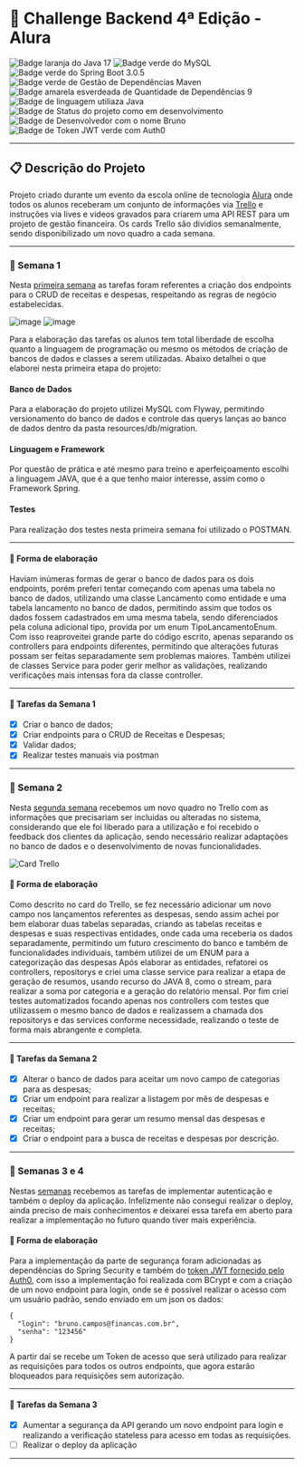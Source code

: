 # 🎯 Challenge Backend 4ª Edição - Alura

![Badge laranja do Java 17](https://img.shields.io/badge/Java-17-orange)
![Badge verde do MySQL](https://img.shields.io/badge/MySQL-green)
![Badge verde do Spring Boot 3.0.5](https://img.shields.io/badge/Spring%20Boot-3.0.5-green)
![Badge verde de Gestão de Dependências Maven](https://img.shields.io/badge/Gestão%20De%20Dependências-Maven-green)
![Badge amarela esverdeada de Quantidade de Dependências 9](https://img.shields.io/badge/Depend%C3%AAncias-9-yellowgreen)
![Badge de linguagem utiliaza Java](https://img.shields.io/badge/Linguagem-JAVA-yellow)
![Badge de Status do projeto como em desenvolvimento](https://img.shields.io/badge/Status-Em%20Desenvolvimento-yellowgreen)
![Badge de Desenvolvedor com o nome Bruno](https://img.shields.io/badge/Desenvolvedor-Bruno-green)
![Badge de Token JWT verde com Auth0](https://img.shields.io/badge/TokenJWT-Auth0-green)

---

## 📋 Descrição do Projeto
Projeto criado durante um evento da escola online de tecnologia [Alura](https://www.alura.com.br/) onde todos os alunos receberam um conjunto de informações via [Trello](https://trello.com) e instruções via lives e videos gravados para criarem uma API REST para um projeto de gestão financeira. Os cards Trello são dividios semanalmente, sendo disponibilizado um novo quadro a cada semana.

---

### 📆 Semana 1
Nesta [primeira semana](https://trello.com/b/bQBI8NPo/challenge-backend-4-semana-1) as tarefas foram referentes a criação dos endpoints para o CRUD de receitas e despesas, respeitando as regras de negócio estabelecidas. 

![image](https://user-images.githubusercontent.com/100006703/229295804-e30ee519-5cf3-43ac-aa85-4ef2f087fb0a.png)
![image](https://user-images.githubusercontent.com/100006703/229295816-4b355792-773c-4596-a43c-0093155e28b0.png)

Para a elaboração das tarefas os alunos tem total liberdade de escolha quanto a linguagem de programação ou mesmo os métodos de criação de bancos de dados e classes a serem utilizadas. Abaixo detalhei o que elaborei nesta primeira etapa do projeto:

#### Banco de Dados
Para a elaboração do projeto utilizei MySQL com Flyway, permitindo versionamento do banco de dados e controle das querys lanças ao banco de dados dentro da pasta resources/db/migration.

#### Linguagem e Framework
Por questão de prática e até mesmo para treino e aperfeiçoamento escolhi a linguagem JAVA, que é a que tenho maior interesse, assim como o Framework Spring.

#### Testes
Para realização dos testes nesta primeira semana foi utilizado o POSTMAN.

---

#### 🔨 Forma de elaboração
Haviam inúmeras formas de gerar o banco de dados para os dois endpoints, porém preferi tentar começando com apenas uma tabela no banco de dados, utilizando uma classe Lancamento como entidade e uma tabela lancamento no banco de dados, permitindo assim que todos os dados fossem cadastrados em uma mesma tabela, sendo diferenciados pela coluna adicional tipo, provida por um enum TipoLancamentoEnum. Com isso reaproveitei grande parte do código escrito, apenas separando os controllers para endpoints diferentes, permitindo que alterações futuras possam ser feitas separadamente sem problemas maiores.
Também utilizei de classes Service para poder gerir melhor as validações, realizando verificações mais intensas fora da classe controller.

---

#### 📜 Tarefas da Semana 1
- [x] Criar o banco de dados;
- [x] Criar endpoints para o CRUD de Receitas e Despesas;
- [x] Validar dados; 
- [x] Realizar testes manuais via postman

---

### 📆 Semana 2
Nesta [segunda semana](https://trello.com/b/4V5WcXVi/challenge-backend-4-semana-2) recebemos um novo quadro no Trello com as informações que precisariam ser incluidas ou alteradas no sistema, considerando que ele foi liberado para a utilização e foi recebido o feedback dos clientes da aplicação, sendo necessário realizar adaptações no banco de dados e o desenvolvimento de novas funcionalidades.

![Card Trello](https://user-images.githubusercontent.com/100006703/229295595-2fdbf6df-57e7-4ad7-850e-b25ab370aaf1.png)

#### 🔨 Forma de elaboração
Como descrito no card do Trello, se fez necessário adicionar um novo campo nos lançamentos referentes as despesas, sendo assim achei por bem elaborar duas tabelas separadas, criando as tabelas receitas e despesas e suas respectivas entidades, onde cada uma receberia os dados separadamente, permitindo um futuro crescimento do banco e também de funcionalidades individuais, também utilizei de um ENUM para a categorização das despesas
Após elaborar as entidades, refatorei os controllers, repositorys e criei uma classe service para realizar a etapa de geração de resumos, usando recurso do JAVA 8, como o stream, para realizar a soma por categoria e a geração do relatório mensal.
Por fim criei testes automatizados focando apenas nos controllers com testes que utilizassem o mesmo banco de dados e realizassem a chamada dos repositorys e das services conforme necessidade, realizando o teste de forma mais abrangente e completa.

---

#### 📜 Tarefas da Semana 2
- [x] Alterar o banco de dados para aceitar um novo campo de categorias para as despesas;
- [x] Criar um endpoint para realizar a listagem por mês de despesas e receitas;
- [x] Criar um endpoint para gerar um resumo mensal das despesas e receitas;
- [x] Criar o endpoint para a busca de receitas e despesas por descrição.

---

### 📆 Semanas 3 e 4
Nestas [semanas](https://trello.com/b/kLJ8pbV2/challenge-backend-4-semanas-3-e-4) recebemos as tarefas de implementar autenticação e também o deploy da aplicação. Infelizmente não consegui realizar o deploy, ainda preciso de mais conhecimentos e deixarei essa tarefa em aberto para realizar a implementação no futuro quando tiver mais experiência.

#### 🔨 Forma de elaboração
Para a implementação da parte de segurança foram adicionadas as dependências do Spring Security e também do [token JWT fornecido pelo Auth0](https://github.com/auth0/java-jwt), com isso a implementação foi realizada com BCrypt e com a criação de um novo endpoint para login, onde se é possível realizar o acesso com um usuário padrão, sendo enviado em um json os dados:

```
{ 
  "login": "bruno.campos@financas.com.br",
  "senha": "123456"
}
```

A partir daí se recebe um Token de acesso que será utilizado para realizar as requisições para todos os outros endpoints, que agora estarão bloqueados para requisições sem autorização.

---

#### 📜 Tarefas da Semana 3
- [x] Aumentar a segurança da API gerando um novo endpoint para login e realizando a verificação stateless para acesso em todas as requisições.
- [ ] Realizar o deploy da aplicação
---
